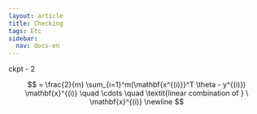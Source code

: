 ```yaml
---
layout: article
title: Checking
tags: Etc
sidebar:
  nav: docs-en
---
```


ckpt - 2

$$
= \frac{2}{m} \sum_{i=1}^m(\mathbf{x^{(i)}}^T \theta - y^{(i)}) \mathbf{x}^{(i)} \quad \cdots \quad \textit{linear combination of } \ \mathbf{x}^{(i)} \newline
$$
